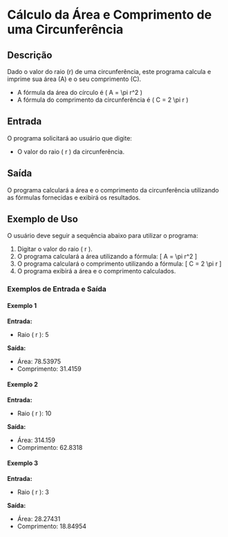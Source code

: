 # Cálculo da Área e Comprimento de uma Circunferência

## Descrição

Dado o valor do raio (r) de uma circunferência, este programa calcula e imprime sua área (A) e o seu comprimento (C).

- A fórmula da área do círculo é \( A = \pi r^2 \)
- A fórmula do comprimento da circunferência é \( C = 2 \pi r \)

## Entrada

O programa solicitará ao usuário que digite:
- O valor do raio \( r \) da circunferência.

## Saída

O programa calculará a área e o comprimento da circunferência utilizando as fórmulas fornecidas e exibirá os resultados.

## Exemplo de Uso

O usuário deve seguir a sequência abaixo para utilizar o programa:

1. Digitar o valor do raio \( r \).
2. O programa calculará a área utilizando a fórmula:
   \[ A = \pi r^2 \]
3. O programa calculará o comprimento utilizando a fórmula:
   \[ C = 2 \pi r \]
4. O programa exibirá a área e o comprimento calculados.

### Exemplos de Entrada e Saída

#### Exemplo 1

**Entrada:**
- Raio \( r \): 5

**Saída:**
- Área: 78.53975
- Comprimento: 31.4159

#### Exemplo 2

**Entrada:**
- Raio \( r \): 10

**Saída:**
- Área: 314.159
- Comprimento: 62.8318

#### Exemplo 3

**Entrada:**
- Raio \( r \): 3

**Saída:**
- Área: 28.27431
- Comprimento: 18.84954

